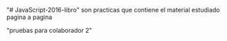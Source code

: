 "# JavaScript-2016-libro" 
son practicas que contiene el material estudiado pagina a pagina

"pruebas para colaborador 2"
